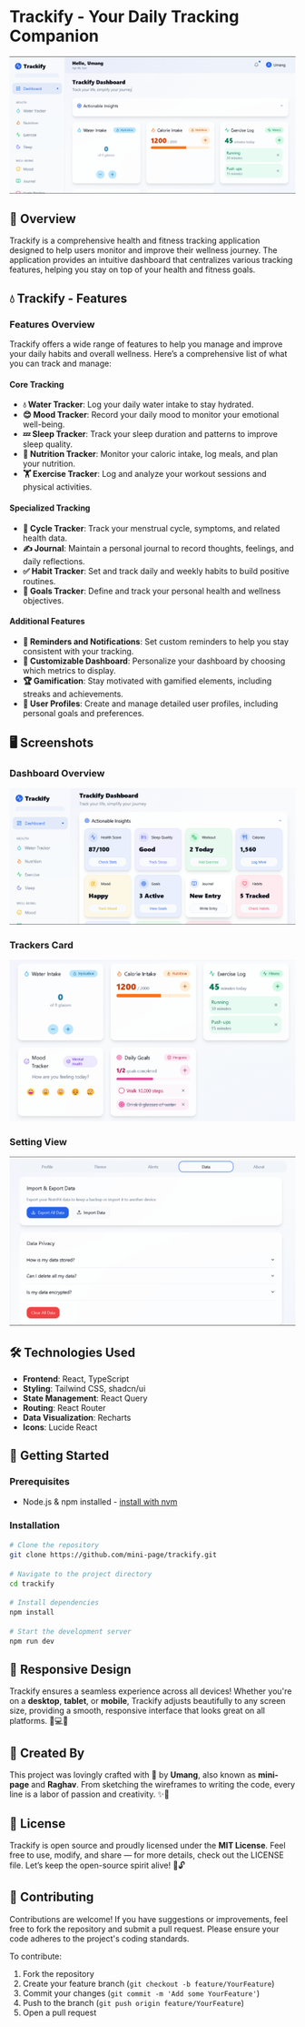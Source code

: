 
# Trackify - Your Daily Tracking Companion

![Trackify Dashboard](./public/Dashboard_coll.png)

## 🌟 Overview

Trackify is a comprehensive health and fitness tracking application designed to help users monitor and improve their wellness journey. The application provides an intuitive dashboard that centralizes various tracking features, helping you stay on top of your health and fitness goals.

## 💧 Trackify - Features

### Features Overview
Trackify offers a wide range of features to help you manage and improve your daily habits and overall wellness. Here’s a comprehensive list of what you can track and manage:

#### Core Tracking
*   **💧 Water Tracker**: Log your daily water intake to stay hydrated.
*   **😊 Mood Tracker**: Record your daily mood to monitor your emotional well-being.
*   **💤 Sleep Tracker**: Track your sleep duration and patterns to improve sleep quality.
*   **🍎 Nutrition Tracker**: Monitor your caloric intake, log meals, and plan your nutrition.
*   **🏋️ Exercise Tracker**: Log and analyze your workout sessions and physical activities.

#### Specialized Tracking
*   **🌸 Cycle Tracker**: Track your menstrual cycle, symptoms, and related health data.
*   **✍️ Journal**: Maintain a personal journal to record thoughts, feelings, and daily reflections.
*   **✅ Habit Tracker**: Set and track daily and weekly habits to build positive routines.
*   **🎯 Goals Tracker**: Define and track your personal health and wellness objectives.
<!-- GitAds-Verify: OPIGWXGTEILFL2PIKERJDS9E41DHPDR1 -->
#### Additional Features
*   **🔔 Reminders and Notifications**: Set custom reminders to help you stay consistent with your tracking.
*   **🎨 Customizable Dashboard**: Personalize your dashboard by choosing which metrics to display.
*   **🏆 Gamification**: Stay motivated with gamified elements, including streaks and achievements.
*   **👤 User Profiles**: Create and manage detailed user profiles, including personal goals and preferences.

## 🖥️ Screenshots

### Dashboard Overview
![Dashboard](./public/Dashboard.png)

### Trackers Card
![Trackers](./public/Trackers.png)

### Setting View
![Settings](./public/settings.png)

## 🛠️ Technologies Used

- **Frontend**: React, TypeScript
- **Styling**: Tailwind CSS, shadcn/ui
- **State Management**: React Query
- **Routing**: React Router
- **Data Visualization**: Recharts
- **Icons**: Lucide React

## 🚀 Getting Started

### Prerequisites

- Node.js & npm installed - [install with nvm](https://github.com/nvm-sh/nvm#installing-and-updating)

### Installation

```bash
# Clone the repository
git clone https://github.com/mini-page/trackify.git

# Navigate to the project directory
cd trackify

# Install dependencies
npm install

# Start the development server
npm run dev
```

## 📱 **Responsive Design**

Trackify ensures a seamless experience across all devices! Whether you're on a **desktop**, **tablet**, or **mobile**, Trackify adjusts beautifully to any screen size, providing a smooth, responsive interface that looks great on all platforms. 📱💻📲

## 👤 **Created By**

This project was lovingly crafted with 💖 by **Umang**, also known as **mini-page** and **Raghav**. From sketching the wireframes to writing the code, every line is a labor of passion and creativity. ✨🚀

## 📄 **License**

Trackify is open source and proudly licensed under the **MIT License**. Feel free to use, modify, and share — for more details, check out the LICENSE file. Let’s keep the open-source spirit alive! 🙌🔓

## 🤝 Contributing

Contributions are welcome! If you have suggestions or improvements, feel free to fork the repository and submit a pull request. Please ensure your code adheres to the project's coding standards.

To contribute:

1. Fork the repository
2. Create your feature branch (`git checkout -b feature/YourFeature`)
3. Commit your changes (`git commit -m 'Add some YourFeature'`)
4. Push to the branch (`git push origin feature/YourFeature`)
5. Open a pull request
